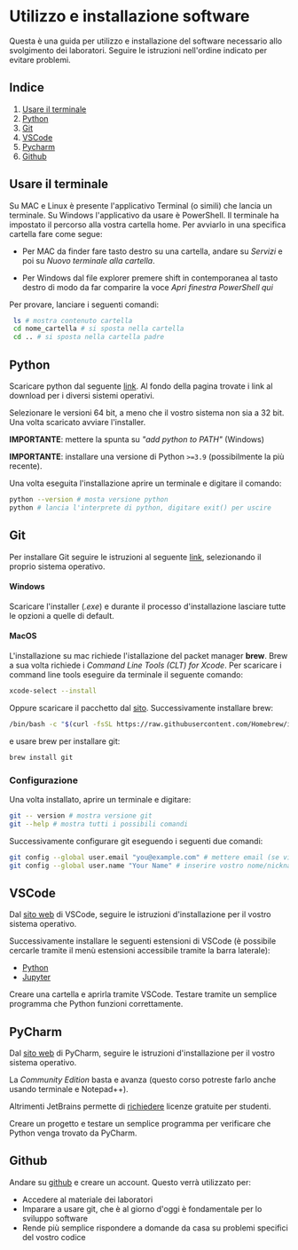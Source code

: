 # Utilizzo e installazione software
Questa è una guida per utilizzo e installazione del software necessario allo svolgimento dei laboratori. Seguire le istruzioni nell'ordine indicato per evitare problemi.

## Indice
1. [Usare il terminale](#usare-il-terminale)
2. [Python](#python)
3. [Git](#git)
4. [VSCode](#vscode)
5. [Pycharm](#pycharm)
6. [Github](#github)


## Usare il terminale
Su MAC e Linux è presente l'applicativo Terminal (o simili) che lancia un terminale. Su Windows l'applicativo da usare è PowerShell. Il terminale ha impostato il percorso alla vostra cartella home. Per avviarlo in una specifica cartella fare come segue:

- Per MAC da finder fare tasto destro su una cartella, andare su *Servizi* e poi su *Nuovo terminale alla cartella*.

- Per Windows dal file explorer premere shift in contemporanea al tasto destro di modo da far comparire la voce *Apri finestra PowerShell qui*

Per provare, lanciare i seguenti comandi:
``` bash
 ls # mostra contenuto cartella
 cd nome_cartella # si sposta nella cartella
 cd .. # si sposta nella cartella padre
 ```

## Python
Scaricare python dal seguente [link](https://www.python.org/downloads/release/python-3910/). Al fondo della pagina trovate i link al download per i diversi sistemi operativi.

Selezionare le versioni 64 bit, a meno che il vostro sistema non sia a 32 bit. Una volta scaricato avviare l'installer.

**IMPORTANTE**: mettere la spunta su *"add python to PATH"* (Windows)

**IMPORTANTE**: installare una versione di  Python ```>=3.9``` (possibilmente la più recente).

Una volta eseguita l'installazione aprire un terminale e digitare il comando:
``` bash
python --version # mosta versione python
python # lancia l'interprete di python, digitare exit() per uscire
```

## Git
Per installare Git seguire le istruzioni al seguente [link](https://git-scm.com/downloads), selezionando il proprio sistema operativo.

#### Windows
Scaricare l'installer (*.exe*) e durante il processo d'installazione lasciare tutte le opzioni a quelle di default.

#### MacOS
L'installazione su mac richiede l'istallazione del packet manager **brew**. Brew a sua volta richiede i *Command Line Tools (CLT) for Xcode*.
Per scaricare i command line tools eseguire da terminale il seguente comando:

``` bash
xcode-select --install
```
Oppure scaricare il pacchetto dal [sito](https://developer.apple.com/download/all/).
Successivamente installare brew:
``` bash
/bin/bash -c "$(curl -fsSL https://raw.githubusercontent.com/Homebrew/install/HEAD/install.sh)"
```
e usare brew per installare git:
``` bash
brew install git
```
### Configurazione

Una volta installato, aprire un terminale e digitare:
``` bash
git -- version # mostra versione git
git --help # mostra tutti i possibili comandi
```

Successivamente configurare git eseguendo i seguenti due comandi:
```bash
git config --global user.email "you@example.com" # mettere email (se vi create un account github usate quella)
git config --global user.name "Your Name" # inserire vostro nome/nickname
```

## VSCode
Dal [sito web](https://code.visualstudio.com/) di VSCode, seguire le istruzioni d'installazione per il vostro sistema operativo.

Successivamente installare le seguenti estensioni di VSCode (è possibile cercarle tramite il menù estensioni accessibile tramite la barra laterale):
- [Python](https://marketplace.visualstudio.com/items?itemName=ms-python.python)
- [Jupyter](https://marketplace.visualstudio.com/items?itemName=ms-toolsai.jupyter)


Creare una cartella e aprirla tramite VSCode.
Testare tramite un semplice programma che Python funzioni correttamente.


## PyCharm
Dal [sito web](https://www.jetbrains.com/pycharm/download/) di PyCharm, seguire le istruzioni d'installazione per il vostro sistema operativo. 

La *Community Edition* basta e avanza (questo corso potreste farlo anche usando terminale e Notepad++).

Altrimenti JetBrains permette di [richiedere](https://www.jetbrains.com/community/education/#students) licenze gratuite per studenti.

Creare un progetto e testare un semplice programma per verificare che Python venga trovato da PyCharm.

## Github
Andare su [github](https://github.com/) e creare un account.
Questo verrà utilizzato per:
- Accedere al materiale dei laboratori
- Imparare a usare git, che è al giorno d'oggi è fondamentale per lo sviluppo software
- Rende più semplice rispondere a domande da casa su problemi specifici del vostro codice








